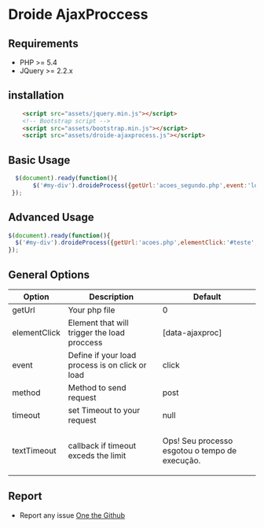 Droide AjaxProccess
=====================

## Requirements
- PHP >= 5.4
- JQuery >= 2.2.x


## installation
```html
    <script src="assets/jquery.min.js"></script>
    <!-- Bootstrap script -->
    <script src="assets/bootstrap.min.js"></script>
    <script src="assets/droide-ajaxprocess.js"></script>
```


## Basic Usage

```javascript
  $(document).ready(function(){
       $('#my-div').droideProcess({getUrl:'acoes_segundo.php',event:'load'});
 });
```

## Advanced Usage
```javascript
$(document).ready(function(){
  $('#my-div').droideProcess({getUrl:'acoes.php',elementClick:'#teste',timeout:4500});
});
```
## General Options

|      Option         |       Description                               |       Default      |
|---                  |---                                              |---                 |
|  getUrl             | Your php file                                   | 0                  |
| elementClick        | Element that will trigger the load proccess     | [data-ajaxproc]    |
| event               | Define if your load process is on click or load | click              |
| method              | Method to send request                          | post               |
| timeout             | set Timeout to your request                     | null               |
| textTimeout         | callback if timeout exceds the limit            | <p class="text-danger">Ops! Seu processo esgotou o tempo de execução.</p>|


## Report
- Report any issue [One the Github](https://github.com/androidealp/droide-AjaxProccess/issues)
